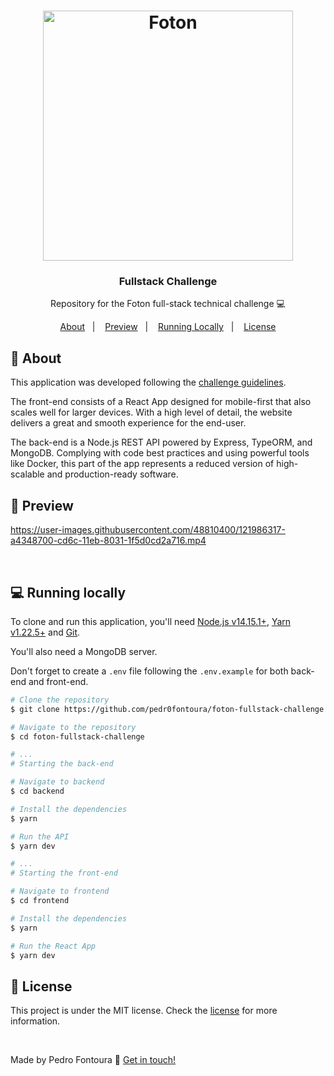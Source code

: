 <h1 align="center">
  <a href="https://fotontech.io/">
    <img alt="Foton" src="https://i.imgur.com/9uFU5Np.png" width="400px" />
  </a>
</h1>

<h3 align="center">
  Fullstack Challenge
</h3>

<p align="center">Repository for the Foton full-stack technical challenge 💻</p>

<p align="center">
  <a href="#-about">About</a>&nbsp;&nbsp;&nbsp;|&nbsp;&nbsp;&nbsp;
  <a href="#-preview">Preview</a>&nbsp;&nbsp;&nbsp;|&nbsp;&nbsp;&nbsp;
  <a href="#-running-locally">Running Locally</a>&nbsp;&nbsp;&nbsp;|&nbsp;&nbsp;&nbsp;
  <a href="#memo-license">License</a>
</p>

## 💬 About

This application was developed following the [challenge guidelines](https://github.com/FotonTech/fullstack-challenge).

The front-end consists of a React App designed for mobile-first that also scales well for larger devices. With a high level of detail, the website delivers a great and smooth experience for the end-user.

The back-end is a Node.js REST API powered by Express, TypeORM, and MongoDB. Complying with code best practices and using powerful tools like Docker, this part of the app represents a reduced version of high-scalable and production-ready software.

## 📱 Preview

https://user-images.githubusercontent.com/48810400/121986317-a4348700-cd6c-11eb-8031-1f5d0cd2a716.mp4

<br />

## 💻 Running locally

To clone and run this application, you'll need [Node.js v14.15.1+](https://nodejs.org/en/), [Yarn v1.22.5+](https://yarnpkg.com/) and [Git](https://git-scm.com/).

You'll also need a MongoDB server.

Don't forget to create a `.env` file following the `.env.example` for both back-end and front-end.

```bash
# Clone the repository
$ git clone https://github.com/pedr0fontoura/foton-fullstack-challenge.git

# Navigate to the repository
$ cd foton-fullstack-challenge

# ...
# Starting the back-end

# Navigate to backend
$ cd backend

# Install the dependencies
$ yarn

# Run the API
$ yarn dev

# ... 
# Starting the front-end

# Navigate to frontend
$ cd frontend

# Install the dependencies
$ yarn

# Run the React App
$ yarn dev
```


## :memo: License

This project is under the MIT license. Check the [license](https://github.com/pedr0fontoura/foton-fullstack-challenge/blob/master/LICENSE) for more information.

<br />

Made by Pedro Fontoura :wave: [Get in touch!](https://www.linkedin.com/in/pffrd/)
